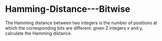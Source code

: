 # Hamming-Distance---Bitwise
The Hamming distance between two integers is the number of positions at which the corresponding bits are different. given 2 integers x and y, calculate the Hamming distance.
